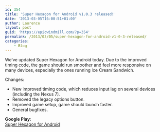 ```yaml
---
id: 354
title: 'Super Hexagon for Android v1.0.3 released!'
date: '2013-03-05T16:00:51+01:00'
author: Laurence
layout: post
guid: 'https://epicwindmill.com/?p=354'
permalink: /2013/03/05/super-hexagon-for-android-v1-0-3-released/
categories:
    - Blog
---
```


We’ve updated Super Hexagon for Android today. Due to the improved timing code, the game should run smoother and feel more responsive on many devices, especially the ones running Ice Cream Sandwich.

Changes:

- New improved timing code, which reduces input lag on several devices (including the Nexus 7).
- Removed the legacy options button.
- Improved game setup, game should launch faster.
- General bugfixes.

**Google Play**:  
[Super Hexagon for Android](https://play.google.com/store/apps/details?id=com.distractionware.superhexagon)